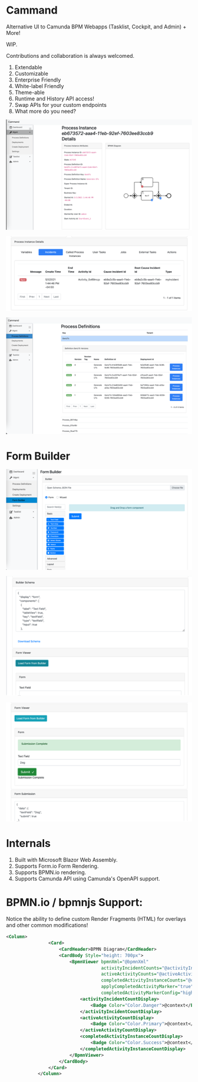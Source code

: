 # Cammand

Alternative UI to Camunda BPM Webapps (Tasklist, Cockpit, and Admin) + More!


WIP.

Contributions and collaboration is always welcomed.


1. Extendable
2. Customizable
3. Enterprise Friendly
4. White-label Friendly
5. Theme-able
6. Runtime and History API access!
7. Swap APIs for your custom endpoints
8. What more do you need?


![Process Instance](./docs/images/Process-Instance-Info1.png)

![Lower Process Instance](./docs/images/Process-Instance-Info2.png)

![List of Process Definitions](./docs/images/Process-Definitions1.png)


# Form Builder

![builder1](./docs/images/FormBuilder1.png)

![builder1](./docs/images/FormBuilder2.png)

![builder1](./docs/images/FormBuilder3.png)


# Internals

1. Built with Microsoft Blazor Web Assembly.
1. Supports Form.io Form Rendering.
1. Supports BPMN.io rendering.
1. Supports Camunda API using Camunda's OpenAPI support.



# BPMN.io / bpmnjs Support:

Notice the ability to define custom Render Fragments (HTML) for overlays and other common modifications!

```xml
<Column>
                <Card>
                    <CardHeader>BPMN Diagram</CardHeader>
                    <CardBody Style="height: 700px">
                        <BpmnViewer bpmnXml="@bpmnXml"
                                    activityIncidentCounts="@activityIncidentCounts"
                                    activeActivityCounts="@activeActivityCounts"
                                    completedActivityInstanceCounts="@completedActivityInstanceCounts"
                                    applyCompletedActivityMarker="true"
                                    completedActivityMarkerConfig="highlight">
                            <activityIncidentCountDisplay>
                                <Badge Color="Color.Danger">@context</Badge>
                            </activityIncidentCountDisplay>
                            <activeActivityCountDisplay>
                                <Badge Color="Color.Primary">@context</Badge>
                            </activeActivityCountDisplay>
                            <completedActivityInstanceCountDisplay>
                                <Badge Color="Color.Success">@context</Badge>
                            </completedActivityInstanceCountDisplay>
                        </BpmnViewer>
                    </CardBody>
                </Card>
            </Column>
```


